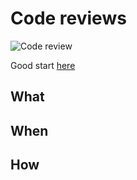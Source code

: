 # Code reviews

![Code review](https://image.slidesharecdn.com/egrtqvp2rrwaw6c2k6qw-140601055959-phpapp01/95/are-you-too-busy-to-improve-lkse-20140530-1-638.jpg?cb=1401602578)

Good start [here](https://medium.com/palantir/code-review-best-practices-19e02780015f0)

## What
## When
## How